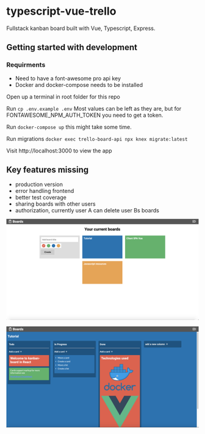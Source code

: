 # typescript-vue-trello

Fullstack kanban board built with Vue, Typescript, Express.

## Getting started with development

### Requirments
- Need to have a font-awesome pro api key
- Docker and docker-compose needs to be installed

Open up a terminal in root folder for this repo

Run `cp .env.example .env` Most values can be left as they are, but for FONTAWESOME_NPM_AUTH_TOKEN you need to get a token.

Run `docker-compose up` this might take some time.

Run migrations `docker exec trello-board-api npx knex migrate:latest`

Visit http://localhost:3000 to view the app

## Key features missing
- production version
- error handling frontend
- better test coverage 
- sharing boards with other users
- authorization, currently user A can delete user Bs boards

![app](https://github.com/patni1992/typescript-vue-trello/blob/master/screenshots/Screenshot%202019-12-16%20at%2023.32.55.png?raw=true)

![app](https://github.com/patni1992/typescript-vue-trello/blob/master/screenshots/Screenshot%202019-12-16%20at%2023.33.21.png?raw=true)
